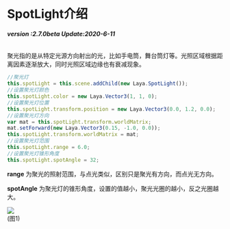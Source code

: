 # SpotLight介绍

###### **version :2.7.0beta   Update:2020-6-11**

聚光指的是从特定光源方向射出的光，比如手电筒，舞台筒灯等。光照区域根据距离因素逐渐放大，同时光照区域边缘也有衰减现象。

```typescript
//聚光灯
this.spotLight = this.scene.addChild(new Laya.SpotLight());
//设置聚光灯颜色
this.spotLight.color = new Laya.Vector3(1, 1, 0);
//设置聚光灯位置
this.spotLight.transform.position = new Laya.Vector3(0.0, 1.2, 0.0);
//设置聚光灯方向
var mat = this.spotLight.transform.worldMatrix;
mat.setForward(new Laya.Vector3(0.15, -1.0, 0.0));
this.spotLight.transform.worldMatrix = mat;
//设置聚光灯范围
this.spotLight.range = 6.0;
//设置聚光灯锥形角度
this.spotLight.spotAngle = 32;
```

**range** 为聚光的照射范围，与点光类似，区别只是聚光有方向，而点光无方向。

**spotAngle** 为聚光灯的锥形角度，设置的值越小，聚光光圈的越小，反之光圈越大。

![](img/1.png)<br>(图1)

​	